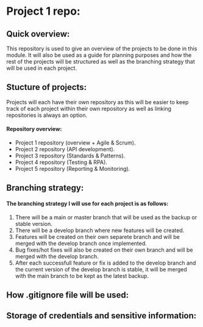 # Project 1 repo:

## Quick overview:
This repository is used to give an overview of the projects to be done in this module. It will also be used as a guide for planning purposes and how the rest of the projects will be structured as well as the branching strategy that will be used in each project.

## Stucture of projects:
Projects will each have their own repository as this will be easier to keep track of each project within their own repository as well as linking repositories is always an option.

#### Repository overview:
- Project 1 repository (overview + Agile & Scrum).
- Project 2 repository (API development).
- Project 3 repository (Standards & Patterns).
- Project 4 repository (Testing & RPA).
- Project 5 repository (Reporting & Monitoring).

## Branching strategy:
#### The branching strategy I will use for each project is as follows:
1. There will be a main or master branch that will be used as the backup or stable version.
2. There will be a develop branch where new features will be created.
3. Features will be created on their own separete branch and will be merged with the develop branch once implemented.
4. Bug fixes/hot fixes will also be created on their own branch and will be merged with the develop branch.
5. After each successfull feature or fix is added to the develop branch and the current version of the develop branch is stable, it will be merged with the main branch to be kept as the latest backup.

## How .gitignore file will be used:

## Storage of credentials and sensitive information:
